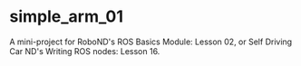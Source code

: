 # simple_arm_01
A mini-project for RoboND's ROS Basics Module: Lesson 02, or Self Driving Car ND's Writing ROS nodes: Lesson 16.

```
